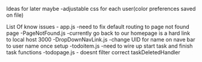 Ideas for later maybe
    -adjustable css for each user(color preferences saved on file)

List Of know issues
    - app.js 
        -need to fix default routing to page not found page 
    -PageNotFound.js
        -currently go back to our homepage is a hard link to local host 3000
    -DropDownNavLink.js
        -change UID for name on nave bar to user name once setup
    -todoitem.js
        -need to wire up start task and finish task functions
    -todopage.js
        - doesnt filter correct taskDeletedHandler